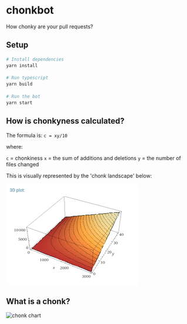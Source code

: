 # chonkbot

How chonky are your pull requests?

## Setup

```sh
# Install dependencies
yarn install

# Run typescript
yarn build

# Run the bot
yarn start
```

## How is chonkyness calculated?

The formula is: `c = xy/10`

where:

`c` = chonkiness
`x` = the sum of additions and deletions
`y` = the number of files changed

This is visually represented by the 'chonk landscape' below:

![chonk landscape](chonk-landscape.png)

## What is a chonk?

![chonk chart](chonk-chart.png)
